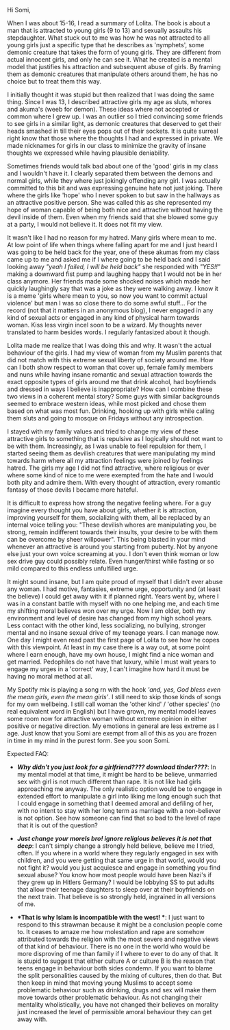 Hi Somi,

When I was about 15-16, I read a summary of Lolita. The book is about a man that is attracted to young girls (9 to 13) and sexually assaults his stepdaughter. What stuck out to me was how he was not attracted to all young girls just a specific type that he describes as 'nymphets', some demonic creature that takes the form of young girls. They are different from actual innocent girls, and only he can see it.  What he created is a mental model that justifies his attraction and subsequent abuse of girls. By framing them as demonic creatures that manipulate others around them, he has no choice but to treat them this way. 

I initially thought it was stupid but then realized that I was doing the same thing. Since I was 13, I described attractive girls my age as sluts, whores and akuma's (weeb for demon). These ideas where not accepted or common where I grew up. I was an outlier so I tried convincing some friends to see girls in a similar light, as demonic creatures that deserved to get their heads smashed in till their eyes pops out of their sockets. It is quite surreal right know that those where the thoughts I had and expressed in private. We made nicknames for girls in our class to minimize the gravity of insane thoughts we expressed while having plausible deniability.

Sometimes friends would talk bad about one of the 'good' girls in my class and I wouldn't have it. I clearly separated them between the demons and normal girls, while they where just jokingly offending any girl. I was actually committed to this bit and was expressing genuine hate not just joking. There where the girls like 'hope' who I never spoken to but saw in the hallways as an attractive positive person. She was called this as she represented my hope of woman capable of being both nice and attractive without having the devil inside of them. Even when my friends said that she blowed some guy at a party, I would not believe it. It does not fit my view. 

It wasn't like I had no reason for my hatred. Many girls where mean to me. At low point of life when things where falling apart for me and I just heard I was going to be held back for the year, one of these akumas from my class came up to me and asked me if I where going to be held back and I said looking away _"yeah I failed, I will be held back"_ she responded with _"YES!!"_ making a downward fist pump and laughing happy that I would not be in her class anymore. Her friends made some shocked noises which made her quickly laughingly say that was a joke as they were walking away. I know it is a meme 'girls where mean to you, so now you want to commit actual violence' but man I was so close there to do some awful stuff... For the record (not that it matters in an anonymous blog), I never engaged in any kind of sexual acts or engaged in any kind of physical harm towards woman. Kiss less virgin incel soon to be a wizard. My thoughts never translated to harm besides words. I regularly fantasized about it though.

Lolita made me realize that I was doing this and why. It wasn't the actual behaviour of the girls. I had my view of woman from my Muslim parents that did not match with this extreme sexual liberty of society around me.  How can I both show respect to woman that cover up, female family members and nuns while having insane romantic and sexual attraction towards the exact opposite types of girls around me that drink alcohol, had boyfriends and dressed in ways I believe is inappropriate? How can I combine these two views in a coherent mental story? Some guys with similar backgrounds seemed to embrace western ideas, while most picked and chose them based on what was most fun. Drinking, hooking up with girls while calling them sluts and going to mosque on Fridays without any introspection. 

I stayed with my family values and tried to change my view of these attractive girls to something that is repulsive as I logically should not want to be with them. Increasingly, as I was unable to feel repulsion for them, I started seeing them as devilish creatures that were manipulating my mind towards harm where all my attraction feelings were joined by feelings hatred. The girls my age I did not find attractive, where religious or ever where some kind of nice to me were exempted from the hate and I would both pity and admire them. With every thought of attraction, every romantic fantasy of those devils I became more hateful. 

It is difficult to express how strong the negative feeling where. For a guy imagine every thought you have about girls, whether it is attraction, improving yourself for them, socializing with them, all be replaced by an internal voice telling you: "These devilish whores are manipulating you, be strong, remain indifferent towards their insults, your desire to be with them can be overcome by sheer willpower". This being blasted in your mind whenever an attractive is around you starting from puberty. Not by anyone else just your own voice screaming at you. I don't even think woman or low sex drive guy could possibly relate. Even hunger/thirst while fasting or so mild compared to this endless unfulfilled urge. 

It might sound insane, but I am quite proud of myself that I didn't ever abuse any woman. I had motive, fantasies, extreme urge, opportunity and (at least the believe) I could get away with it if planned right. Years went by, where I was in a constant battle with myself with no one helping me, and each time my shifting moral believes won over my urge. Now I am older, both my environment and level of desire has changed from my high school years. Less contact with the other kind, less socializing, no bullying, stronger mental and no insane sexual drive of my teenage years. I can manage now. One day I might even read past the first page of Lolita to see how he copes with this viewpoint. At least in my case there is a way out, at some point where I earn enough, have my own house, I might find a nice woman and get married. Pedophiles do not have that luxury, while I must wait years to engage my urges in a 'correct' way, I can't imagine how hard it must be having no moral method at all.

My Spotify mix is playing a song rn with the hook _'and, yes, God bless even the mean girls, even the mean girls'_. I still need to skip those kinds of songs for my own wellbeing. I still call woman the 'other kind' / 'other species' (no real equivalent word in English) but I have grown, my mental model leaves some room now for attractive woman without extreme opinion in either positive or negative direction. My emotions in general are less extreme as I age. Just know that you Somi are exempt from all of this as you are frozen in time in my mind in the purest form. See you soon Somi.

Expected FAQ:
- __*Why didn't you just look for a girlfriend???? download tinder????*__: In my mental model at that time, it might be hard to be believe, unmarried sex with girl is not much different than rape. It is not like had girls approaching me anyway. The only realistic option would be to engage in extended effort to manipulate a girl into liking me long enough such that I could engage in something that I deemed amoral and defiling of her, with no intent to stay with her long term as marriage with a non-believer is not option. See how someone can find that so bad to the level of rape that it is out of the question?

- __*Just change your morels bro! ignore religious believes it is not that deep*__: I can't simply change a strongly held believe, believe me I tried, often.  If you where in a world where they regularly engaged in sex with children, and you were getting that same urge in that world, would you not fight it? would you just acquiesce and engage in something you find sexual abuse? You know how most people would have been Nazi's if they grew up in Hitlers Germany? I would be lobbying SS to put adults that allow their teenage daughters to sleep over at their boyfriends on the next train. That believe is so strongly held, ingrained in all versions of me.

- __*That is why Islam is incompatible with the west! *__: I just want to respond to this strawman because it might be a conclusion people come to. It ceases to amaze me how molestation and rape are somehow attributed towards the religion with the most severe and negative views of that kind of behaviour. There is no one in the world who would be more disproving of me than family if I where to ever to do any of that. It is stupid to suggest that either culture A or culture B is the reason that teens engage in behaviour both sides condemn. If you want to blame the split personalities caused by the mixing of cultures, then do that. But then keep in mind that moving young Muslims to accept some problematic behaviour such as drinking, drugs and sex will make them move towards other problematic behaviour. As not changing their mentality wholistically, you have not changed their believes on morality just increased the level of permissible amoral behaviour they can get away with.

